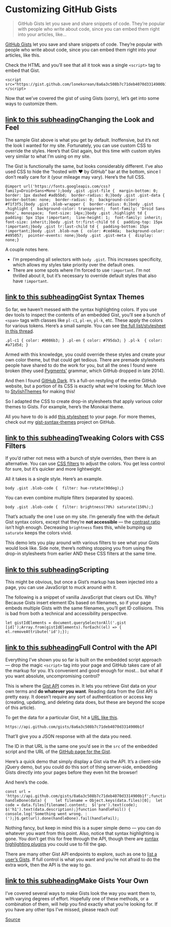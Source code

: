 # Customizing GitHub Gists

> GitHub Gists let you save and share snippets of code. They’re popular with people who write about code, since you can embed them right into your articles, like...

[GitHub Gists](https://gist.github.com/) let you save and share snippets of code. They’re popular with people who write about code, since you can embed them right into your articles, like this.

Check the HTML and you’ll see that all it took was a single `<script>` tag to embed that Gist.

    <script src="https://gist.github.com/lonekorean/8a6a3c508b7c71deb4070d3314900b1f.js"></script>

Now that we’ve covered the gist of using Gists (sorry), let’s get into some ways to customize them.

## [link to this subheading](https://codersblock.com/blog/customizing-github-gists/#changing-the-look-and-feel)Changing the Look and Feel

The sample Gist above is what you get by default. Inoffensive, but it’s not the look I wanted for my site. Fortunately, you can use custom CSS to override the styles. Here’s that Gist again, but this time with custom styles very similar to what I’m using on my site.

The Gist is functionally the same, but looks considerably different. I’ve also used CSS to hide the “hosted with ❤️️ by GitHub” bar at the bottom, since I don’t really care for it (your mileage may vary). Here’s the full CSS.

    @import url('https://fonts.googleapis.com/css?family=Droid+Sans+Mono');body .gist .gist-file {  margin-bottom: 0;  border: 1px dashed #adb5bd;  border-radius: 0;}body .gist .gist-data {  border-bottom: none;  border-radius: 0;  background-color: #f1f3f5;}body .gist .blob-wrapper {  border-radius: 0;}body .gist .highlight {  background-color: transparent;  font-family: 'Droid Sans Mono', monospace;  font-size: 14px;}body .gist .highlight td {  padding: 5px 15px !important;  line-height: 1;  font-family: inherit;  font-size: inherit;}body .gist tr:first-child td {  padding-top: 15px !important;}body .gist tr:last-child td {  padding-bottom: 15px !important;}body .gist .blob-num {  color: #ced4da;  background-color: #495057;  pointer-events: none;}body .gist .gist-meta {  display: none;}

A couple notes here.

- I’m prepending all selectors with `body .gist`. This increases specificity, which allows my styles take priority over the default ones.
- There are some spots where I’m forced to use `!important`. I’m not thrilled about it, but it’s necessary to override default styles that also have `!important`.

## [link to this subheading](https://codersblock.com/blog/customizing-github-gists/#gist-syntax-themes)Gist Syntax Themes

So far, we haven’t messed with the syntax highlighting colors. If you use dev tools to inspect the contents of an embedded Gist, you’ll see a bunch of `<span>` tags with classes like `pl-c1`, `pl-en`, `pl-k`, etc. These apply the colors for various tokens. Here’s a small sample. You can see [the full list/stylesheet in this thread](https://github.com/StylishThemes/GitHub-Dark/issues/197#issuecomment-63717143).

    .pl-c1 { color: #0086b3; } .pl-en { color: #795da3; } .pl-k  { color: #a71d5d; }

Armed with this knowledge, you could override these styles and create your own color theme, but that could get tedious. There are premade stylesheets people have shared to do the work for you, but all the ones I found were broken (they used [Pygments’](http://pygments.org/) grammar, which GitHub dropped in late 2014).

And then I found [GitHub Dark](https://userstyles.org/styles/37035/github-dark). It’s a full-on restyling of the entire GitHub website, but a portion of its CSS is exactly what we’re looking for. Much love to [StylishThemes](https://github.com/StylishThemes) for making this!

So I adapted the CSS to create drop-in stylesheets that apply various color themes to Gists. For example, here’s the Monokai theme.

All you have to do is add [this stylesheet](https://github.com/lonekorean/gist-syntax-themes/blob/master/stylesheets/monokai.css) to your page. For more themes, check out my [gist-syntax-themes](https://github.com/lonekorean/gist-syntax-themes) project on GitHub.

## [link to this subheading](https://codersblock.com/blog/customizing-github-gists/#tweaking-colors-with-css-filters)Tweaking Colors with CSS Filters

If you’d rather not mess with a bunch of style overrides, then there is an alternative. You can use [CSS filters](https://developer.mozilla.org/en-US/docs/Web/CSS/filter) to adjust the colors. You get less control for sure, but it’s quicker and more lightweight.

All it takes is a single style. Here’s an example.

    body .gist .blob-code {  filter: hue-rotate(90deg);}

You can even combine multiple filters (separated by spaces).

    body .gist .blob-code {  filter: brightness(70%) saturate(150%);}

That’s actually the one I use on my site. I’m generally fine with the default Gist syntax colors, except that they’re **not accessible** — the [contrast ratio](http://webaim.org/resources/contrastchecker/) isn’t high enough. Decreasing `brightness` fixes this, while bumping up `saturate` keeps the colors vivid.

This demo lets you play around with various filters to see what your Gists would look like. Side note, there’s nothing stopping you from using the drop-in stylesheets from earlier AND these CSS filters at the same time.

## [link to this subheading](https://codersblock.com/blog/customizing-github-gists/#scripting)Scripting

This might be obvious, but once a Gist’s markup has been injected into a page, you can use JavaScript to muck around with it.

The following is a snippet of vanilla JavaScript that clears out IDs. Why? Because Gists insert element IDs based on filenames, so if your page embeds multiple Gists with the same filenames, you’ll get ID collisions. This is bad from both a technical and accessibility perspective.

    let gistIdElements = document.querySelectorAll('.gist [id]');Array.from(gistIdElements).forEach((el) => {  el.removeAttribute('id');});

## [link to this subheading](https://codersblock.com/blog/customizing-github-gists/#full-control-with-the-api)Full Control with the API

Everything I’ve shown you so far is built on the embedded script approach — drop the magic `<script>` tag into your page and GitHub takes care of all the markup for you. It’s convenient and good enough for most… but what if you want absolute, uncompromising control?

This is where the [Gist API](https://developer.github.com/v3/gists/) comes in. It lets you retrieve Gist data on your own terms and **do whatever you want**. Reading data from the Gist API is pretty easy. It doesn’t require any sort of authentication or access key (creating, updating, and deleting data does, but these are beyond the scope of this article).

To get the data for a particular Gist, hit a [URL like this](https://api.github.com/gists/8a6a3c508b7c71deb4070d3314900b1f).

    https://api.github.com/gists/8a6a3c508b7c71deb4070d3314900b1f

That’ll give you a JSON response with all the data you need.

The ID in that URL is the same one you’d see in the `src` of the embedded script and the URL of the [GitHub page for the Gist](https://gist.github.com/lonekorean/8a6a3c508b7c71deb4070d3314900b1f).

Here’s a quick demo that simply display a Gist via the API. It’s a client-side jQuery demo, but you could do this sort of thing server-side, embedding Gists directly into your pages before they even hit the browser!

And here’s the code.

    const url = 'https://api.github.com/gists/8a6a3c508b7c71deb4070d3314900b1f';function handleDone(data) {    let filename = Object.keys(data.files)[0];  let code = data.files[filename].content;  $('pre').text(code);  $('h1').text(data.description);}function handleFail() {  console.log('Something went wrong. :(');}$.get(url).done(handleDone).fail(handleFail);

Nothing fancy, but keep in mind this is a super simple demo — you can do whatever you want from this point. Also, notice that syntax highlighting is gone. You don’t get this for free through the API, though there are [syntax highlighting plugins](http://ourcodeworld.com/articles/read/140/top-5-best-code-syntax-highlighter-javascript-plugins) you could use to fill the gap.

There are many other Gist API endpoints to explore, such as one to [list a user’s Gists](https://developer.github.com/v3/gists/#list-a-users-gists). If full control is what you want and you’re not afraid to do the extra work, then the API is the way to go.

## [link to this subheading](https://codersblock.com/blog/customizing-github-gists/#make-gists-your-own)Make Gists Your Own

I’ve covered several ways to make Gists look the way you want them to, with varying degrees of effort. Hopefully one of these methods, or a combination of them, will help you find exactly what you’re looking for. If you have any other tips I’ve missed, please reach out!

[Source](https://codersblock.com/blog/customizing-github-gists/)
